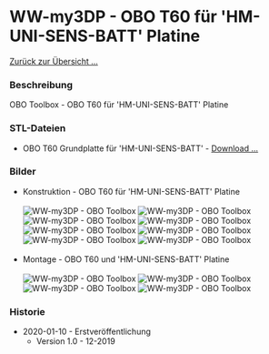 # WW-my3DP - OBO T60 für 'HM-UNI-SENS-BATT' Platine

[Zurück zur Übersicht ...](../README.md)

### Beschreibung
OBO Toolbox - OBO T60 für 'HM-UNI-SENS-BATT' Platine

### STL-Dateien
- OBO T60 Grundplatte für 'HM-UNI-SENS-BATT' - [Download ...](./bin/OBO_T60_HM-UNI-SENS-BATT_20200103.zip)

### Bilder
- Konstruktion - OBO T60 für 'HM-UNI-SENS-BATT' Platine
<br><br>
![WW-my3DP - OBO Toolbox](./img/OBO_T60_HM-UNI-SENS-BATT_1_1.jpg "OBO T60")
![WW-my3DP - OBO Toolbox](./img/OBO_T60_HM-UNI-SENS-BATT_1_2.jpg "OBO T60")
![WW-my3DP - OBO Toolbox](./img/OBO_T60_HM-UNI-SENS-BATT_2_1.jpg "OBO T60")
![WW-my3DP - OBO Toolbox](./img/OBO_T60_HM-UNI-SENS-BATT_2_2.jpg "OBO T60")
![WW-my3DP - OBO Toolbox](./img/OBO_T60_HM-UNI-SENS-BATT_3_1.jpg "OBO T60")
![WW-my3DP - OBO Toolbox](./img/OBO_T60_HM-UNI-SENS-BATT_3_2.jpg "OBO T60")
![WW-my3DP - OBO Toolbox](./img/OBO_T60_HM-UNI-SENS-BATT_4_1.jpg "OBO T60")
![WW-my3DP - OBO Toolbox](./img/OBO_T60_HM-UNI-SENS-BATT_4_2.jpg "OBO T60")
<br><br>
- Montage - OBO T60 und 'HM-UNI-SENS-BATT' Platine
<br><br>
![WW-my3DP - OBO Toolbox](./img/3DP_T60_HM-UNI-SENS-BATT_01.jpg "OBO T60 HM-UNI-SENS-BATT")
![WW-my3DP - OBO Toolbox](./img/3DP_T60_HM-UNI-SENS-BATT_02.jpg "OBO T60 HM-UNI-SENS-BATT")
![WW-my3DP - OBO Toolbox](./img/3DP_T60_HM-UNI-SENS-BATT_03.jpg "OBO T60 HM-UNI-SENS-BATT")
![WW-my3DP - OBO Toolbox](./img/3DP_T60_HM-UNI-SENS-BATT_04.jpg "OBO T60 HM-UNI-SENS-BATT")

### Historie
- 2020-01-10 - Erstveröffentlichung
  - Version 1.0 - 12-2019
